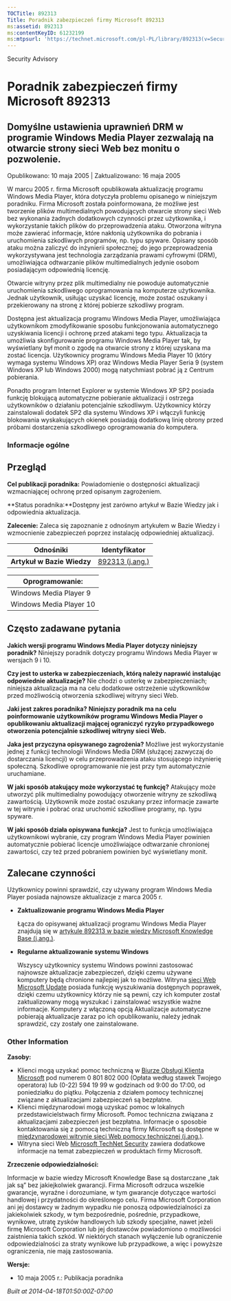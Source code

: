 ```yaml
---
TOCTitle: 892313
Title: Poradnik zabezpieczeń firmy Microsoft 892313
ms:assetid: 892313
ms:contentKeyID: 61232199
ms:mtpsurl: 'https://technet.microsoft.com/pl-PL/library/892313(v=Security.10)'
---
```


Security Advisory

Poradnik zabezpieczeń firmy Microsoft 892313
============================================

Domyślne ustawienia uprawnień DRM w programie Windows Media Player zezwalają na otwarcie strony sieci Web bez monitu o pozwolenie.
----------------------------------------------------------------------------------------------------------------------------------

Opublikowano: 10 maja 2005 | Zaktualizowano: 16 maja 2005

W marcu 2005 r. firma Microsoft opublikowała aktualizację programu Windows Media Player, która dotyczyła problemu opisanego w niniejszym poradniku. Firma Microsoft została poinformowana, że możliwe jest tworzenie plików multimedialnych powodujących otwarcie strony sieci Web bez wykonania żadnych dodatkowych czynności przez użytkownika, i wykorzystanie takich plików do przeprowadzenia ataku. Otworzona witryna może zawierać informacje, które nakłonią użytkownika do pobrania i uruchomienia szkodliwych programów, np. typu spyware. Opisany sposób ataku można zaliczyć do inżynierii społecznej; do jego przeprowadzenia wykorzystywana jest technologia zarządzania prawami cyfrowymi (DRM), umożliwiająca odtwarzanie plików multimedialnych jedynie osobom posiadającym odpowiednią licencję.

Otwarcie witryny przez plik multimedialny nie powoduje automatycznie uruchomienia szkodliwego oprogramowania na komputerze użytkownika. Jednak użytkownik, usiłując uzyskać licencję, może zostać oszukany i przekierowany na stronę z której pobierze szkodliwy program.

Dostępna jest aktualizacja programu Windows Media Player, umożliwiająca użytkownikom zmodyfikowanie sposobu funkcjonowania automatycznego uzyskiwania licencji i ochronę przed atakami tego typu. Aktualizacja ta umożliwia skonfigurowanie programu Windows Media Player tak, by wyświetlany był monit o zgodę na otwarcie strony z której uzyskana ma zostać licencja. Użytkownicy programu Windows Media Player 10 (który wymaga systemu Windows XP) oraz Windows Media Player Seria 9 (system Windows XP lub Windows 2000) mogą natychmiast pobrać ją z Centrum pobierania.

Ponadto program Internet Explorer w systemie Windows XP SP2 posiada funkcję blokującą automatyczne pobieranie aktualizacji i ostrzega użytkowników o działaniu potencjalnie szkodliwym. Użytkownicy którzy zainstalowali dodatek SP2 dla systemu Windows XP i włączyli funkcję blokowania wyskakujących okienek posiadają dodatkową linię obrony przed próbami dostarczenia szkodliwego oprogramowania do komputera.

### Informacje ogólne

Przegląd
--------

<span></span>
**Cel publikacji poradnika:** Powiadomienie o dostępności aktualizacji wzmacniającej ochronę przed opisanym zagrożeniem.

**Status poradnika:**Dostępny jest zarówno artykuł w Bazie Wiedzy jak i odpowiednia aktualizacja.

**Zalecenie:** Zaleca się zapoznanie z odnośnym artykułem w Bazie Wiedzy i wzmocnienie zabezpieczeń poprzez instalację odpowiedniej aktualizacji.

| Odnośniki                  | Identyfikator                                             |
|----------------------------|-----------------------------------------------------------|
| **Artykuł w Bazie Wiedzy** | [892313 (j.ang.)](http://support.microsoft.com/kb/892313) |

| Oprogramowanie:         |
|-------------------------|
| Windows Media Player 9  |
| Windows Media Player 10 |

Często zadawane pytania
-----------------------

<span></span>
**Jakich wersji programu Windows Media Player dotyczy niniejszy poradnik?**
Niniejszy poradnik dotyczy programu Windows Media Player w wersjach 9 i 10.

**Czy jest to usterka w zabezpieczeniach, którą należy naprawić instalując odpowiednie aktualizacje?**
Nie chodzi o usterkę w zabezpieczeniach; niniejsza aktualizacja ma na celu dodatkowe ostrzeżenie użytkowników przed możliwością otworzenia szkodliwej witryny sieci Web.

**Jaki jest zakres poradnika?**
**Niniejszy poradnik ma na celu poinformowanie użytkowników programu Windows Media Player o opublikowaniu aktualizacji mającej ograniczyć ryzyko przypadkowego otworzenia potencjalnie szkodliwej witryny sieci Web.**

**Jaka jest przyczyna opisywanego zagrożenia?**
Możliwe jest wykorzystanie jednej z funkcji technologii Windows Media DRM (służącej zazwyczaj do dostarczania licencji) w celu przeprowadzenia ataku stosującego inżynierię społeczną. Szkodliwe oprogramowanie nie jest przy tym automatycznie uruchamiane.

**W jaki sposób atakujący może wykorzystać tę funkcję?**
Atakujący może utworzyć plik multimedialny powodujący otworzenie witryny ze szkodliwą zawartością. Użytkownik może zostać oszukany przez informacje zawarte w tej witrynie i pobrać oraz uruchomić szkodliwe programy, np. typu spyware.

**W jaki sposób działa opisywana funkcja?**
Jest to funkcja umożliwiająca użytkownikowi wybranie, czy program Windows Media Player powinien automatycznie pobierać licencje umożliwiające odtwarzanie chronionej zawartości, czy też przed pobraniem powinien być wyświetlany monit.

Zalecane czynności
------------------

<span></span>
Użytkownicy powinni sprawdzić, czy używany program Windows Media Player posiada najnowsze aktualizacje z marca 2005 r.

-   **Zaktualizowanie programu Windows Media Player**

    Łącza do opisywanej aktualizacji programu Windows Media Player znajdują się w [artykule 892313 w bazie wiedzy Microsoft Knowledge Base (j.ang.)](http://support.microsoft.com/kb/892313).

-   **Regularne aktualizowanie systemu Windows**

    Wszyscy użytkownicy systemu Windows powinni zastosować najnowsze aktualizacje zabezpieczeń, dzięki czemu używane komputery będą chronione najlepiej jak to możliwe. Witryna [sieci Web Microsoft Update](http://update.microsoft.com/microsoftupdate/) posiada funkcję wyszukiwania dostępnych poprawek, dzięki czemu użytkownicy którzy nie są pewni, czy ich komputer został zaktualizowany mogą wyszukać i zainstalować wszystkie ważne informacje. Komputery z włączoną opcją Aktualizacje automatyczne pobierają aktualizacje zaraz po ich opublikowaniu, należy jednak sprawdzić, czy zostały one zainstalowane.

### Other Information

**Zasoby:**

-   Klienci mogą uzyskać pomoc techniczną w [Biurze Obsługi Klienta Microsoft](http://support.microsoft.com/contactus/?ws=support) pod numerem 0 801 802 000 (Opłata według stawek Twojego operatora) lub (0-22) 594 19 99 w godzinach od 9:00 do 17:00, od poniedziałku do piątku. Połączenia z działem pomocy technicznej związane z aktualizacjami zabezpieczeń są bezpłatne.
-   Klienci międzynarodowi mogą uzyskać pomoc w lokalnych przedstawicielstwach firmy Microsoft. Pomoc techniczna związana z aktualizacjami zabezpieczeń jest bezpłatna. Informacje o sposobie kontaktowania się z pomocą techniczną firmy Microsoft są dostępne w [międzynarodowej witrynie sieci Web pomocy technicznej (j.ang.)](http://go.microsoft.com/fwlink/?linkid=21155).
-   Witryna sieci Web [Microsoft TechNet Security](http://www.microsoft.com/poland/technet/security/) zawiera dodatkowe informacje na temat zabezpieczeń w produktach firmy Microsoft.

**Zrzeczenie odpowiedzialności:**

Informacje w bazie wiedzy Microsoft Knowledge Base są dostarczane „tak jak są” bez jakiejkolwiek gwarancji. Firma Microsoft odrzuca wszelkie gwarancje, wyraźne i dorozumiane, w tym gwarancje dotyczące wartości handlowej i przydatności do określonego celu. Firma Microsoft Corporation ani jej dostawcy w żadnym wypadku nie ponoszą odpowiedzialności za jakiekolwiek szkody, w tym bezpośrednie, pośrednie, przypadkowe, wynikowe, utratę zysków handlowych lub szkody specjalne, nawet jeżeli firmę Microsoft Corporation lub jej dostawców powiadomiono o możliwości zaistnienia takich szkód. W niektórych stanach wyłączenie lub ograniczenie odpowiedzialności za straty wynikowe lub przypadkowe, a więc i powyższe ograniczenia, nie mają zastosowania.

**Wersje:**

-   10 maja 2005 r.: Publikacja poradnika

*Built at 2014-04-18T01:50:00Z-07:00*
